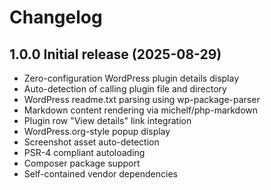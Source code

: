 # Changelog

## 1.0.0 Initial release (2025-08-29)

* Zero-configuration WordPress plugin details display
* Auto-detection of calling plugin file and directory
* WordPress readme.txt parsing using wp-package-parser
* Markdown content rendering via michelf/php-markdown
* Plugin row "View details" link integration
* WordPress.org-style popup display
* Screenshot asset auto-detection
* PSR-4 compliant autoloading
* Composer package support
* Self-contained vendor dependencies
